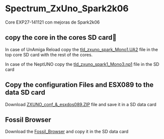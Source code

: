 # Spectrum_ZxUno_Spark2k06
Core EXP27-141121 con mejoras de Spark2k06

## copy the core in the cores SD card🚀

In case of UnAmiga Reload copy the [tld_zxuno_spark_Mono1.UA2](https://github.com/UnAmigaReloaded-fpga/Spectrum_ZxUno_Spark2k06/raw/main/UAReloaded/output_files/tld_zxuno_spark_Mono1.UA2) file in the top core SD card with the rest of the cores.


In case of the NeptUNO copy the [tld_zxuno_spark1_Mono3.np1](https://github.com/UnAmigaReloaded-fpga/Spectrum_ZxUno_Spark2k06/raw/main/NeptUNO/output_files/tld_zxuno_spark1_Mono3.np1) file in the SD card


## Copy the configuration Files and ESX089 to the data SD card
Download [ZXUNO_conf_&_esxdos089.ZIP](https://github.com/UnAmigaReloaded-fpga/Spectrum_ZxUno_Spark2k06/blob/main/ZXUNO_conf_&_esxdos089.ZIP?raw=true) file and save it in a SD data card

## Fossil Browser

Download the [Fossil_Browser](https://github.com/UnAmigaReloaded-fpga/Spectrum_ZxUno_Spark2k06/blob/main/FOSSIL_BROWSE_latest.zip?raw=true) and copy it in the SD data card
